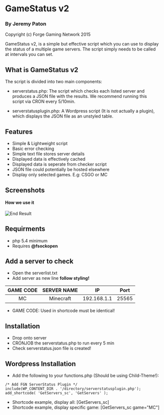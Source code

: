 
# GameStatus v2
### By Jeremy Paton

Copyright (c) Forge Gaming Network 2015

GameStatus v2, is a simple but effective script which you can use to display the status of a multiple game servers. The script simply needs to be called at intervals you can set.

What is GameStatus v2
-----------------
The script is divided into two main components:
- serverstatus.php: The script which checks each listed server and produces a JSON file with the results. We recommend running this script via CRON every 5/10min.

- serverstatusplugin.php: A Wordpress script (It is not actually a plugin), which displays the JSON file as an unstyled table. 

Features
-------------
- Simple & Lightweight script
- Basic error checking
- Simple text file stores server details
- Displayed data is effectively cached
- Displayed data is seperate from checker script
- JSON file could potentially be hosted elsewhere
- Display only selected games. E.g: CSGO or MC

Screenshots
-----------------
#### How we use it
![End Result](http://i.imgur.com/V1uMJwo.png)

Requirments
--------------
- php 5.4 minimum
- Requires **@fsockopen**

Add a server to check
--------------
- Open the serverlist.txt
- Add server as new line **follow styling!**

| GAME CODE | SERVER NAME | IP          | Port   |
|:---------:|:-----------:|:-----------:|:------:|
| MC        | Minecraft   | 192.168.1.1 | 25565  |

- GAME CODE: Used in shortcode must be identical!

Installation
--------------
- Drop onto server
- CRONJOB the serverstatus.php to run every 5 min
- Check serverstatus.json file is created!

Wordpress Installation
--------------
- Add the following to your functions.php (Should be using Child-Theme!):
```
/* Add FGN ServerStatus Plugin */
include(WP_CONTENT_DIR . '/directory/serverstatusplugin.php');
add_shortcode( 'GetServers_sc', 'GetServers' );
```
- Shortcode example, display all: [GetServers_sc] 
- Shortcode example, display specific game: [GetServers_sc game="MC"] 
